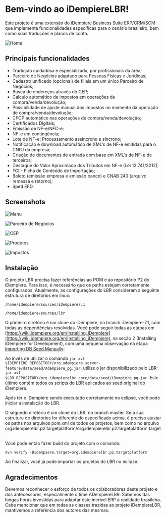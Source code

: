 # Bem-vindo ao iDempiereLBR!
Este projeto é uma extensão do [iDempiere Business Suite ERP/CRM/SCM](https://github.com/idempiere/idempiere) que implementa funcionalidades específicas para o cenário brasileiro, bem como suas traduções e planos de conta.

![Home](https://raw.githubusercontent.com/idempierelbr/idempierelbr/master/org.idempierelbr.core/data/screenshots/home.png)

## Principais funcionalidades
-   Tradução cuidadosa e especializada, por profissionais da área;
-   Parceiro de Negócios adaptado para Pessoas Físicas e Jurídicas;
-   Cadastro unificado (opcional) de filiais em um único Parceiro de Negócios;
-   Busca de endereços através do CEP;
-   Cálculo automático de impostos em operações de compra/venda/devolução;
-   Possibilidade de ajuste manual dos impostos no momento da operação de compra/venda/devolução;
-   CFOP automático nas operações de compra/venda/devolução;
-   Certificados Digitais;
-   Emissão de NF-e/NFC-e;
-   NF-e em contingência;
-   Lote de NF-e: Processamento assíncrono e síncrono;
-   Notificação e download automático de XML's de NF-e emitidas para o CNPJ da empresa;
-   Criação de documentos de entrada com base em XML's de NF-e de terceiros;
-   Destaque do Valor Aproximado dos Tributos em NF-e (Lei 12.741/2012);
-   FCI - Ficha de Conteúdo de Importação;
-   Boleto (emissão empresa e emissão banco) e CNAB 240 (arquivo remessa e retorno);
-   Sped EFD.

## Screenshots
![Menu](https://raw.githubusercontent.com/idempierelbr/idempierelbr/master/org.idempierelbr.core/data/screenshots/menu.png)

![Parceiro de Negócios](https://raw.githubusercontent.com/idempierelbr/idempierelbr/master/org.idempierelbr.core/data/screenshots/bpartner.png)

![CEP](https://raw.githubusercontent.com/idempierelbr/idempierelbr/master/org.idempierelbr.core/data/screenshots/cep.png)

![Produtos](https://raw.githubusercontent.com/idempierelbr/idempierelbr/master/org.idempierelbr.core/data/screenshots/product.png)

![Impostos](https://raw.githubusercontent.com/idempierelbr/idempierelbr/master/org.idempierelbr.core/data/screenshots/taxes.png)

## Instalação
O projeto LBR precisa fazer referências ao POM e ao repositório P2 do iDempiere. Para isso, é necessário que os paths estejam corretamente configurados. Atualmente, as configurações do LBR consideram a seguinte estrutura de diretórios em linux:

`/home/idempiere/sources/iDempiere7.1`

`/home/idempiere/sources/lbr`

O primeiro diretório é um clone do iDempiere, no branch iDempiere-7.1, com todas as dependências resolvidas. Você pode seguir todas as etapas em [https://wiki.idempiere.org/en/Installing_iDempiere](https://wiki.idempiere.org/en/Installing_iDempiere), na seção 2 (Installing iDempiere for Development), com uma pequena observação na etapa [Importing DB Seed Manually](https://wiki.idempiere.org/en/Importing_DB_Seed_Manually): 

Ao invés de utilizar o comando `jar xvf $IDEMPIERE_REPOSITORY/org.adempiere.server-feature/data/seed/Adempiere_pg.jar`, utilize o jar disponibilizado pelo LBR: `jar xvf $LBR_REPOSITORY/org.idempierelbr.core/data/seed/iDempiere_pg.jar`. Este último contém todos os scripts do LBR aplicados ao seed original do iDempiere.

Após ter o iDempiere sendo executado corretamente no eclipse, você pode iniciar a instalação do LBR.

O segundo diretório é um clone do LBR, no branch master. Se a sua estrutura de diretórios for diferente do especificado acima, é preciso ajustar os paths nos arquivos pom.xml de todos os projetos, bem como no arquivo org.idempierelbr.p2.targetplatform/org.idempierelbr.p2.targetplatform.target.

Você pode então fazer build do projeto com o comando:
 
`mvn verify -Didempiere.target=org.idempierelbr.p2.targetplatform`

Ao finalizar, você já pode importar os projetos do LBR no eclipse.


## Agradecimentos
Devemos reconhecer o esforço de todos os colaboradores deste projeto e dos antecessores, especialmente o time ADempiereLBR. Sabemos das longas horas investidas para adaptar este incrível ERP à realidade brasileira. Cabe mencionar que em todas as classes trazidas ao projeto iDempiereLBR, mantivemos a referência dos autores das mesmas.